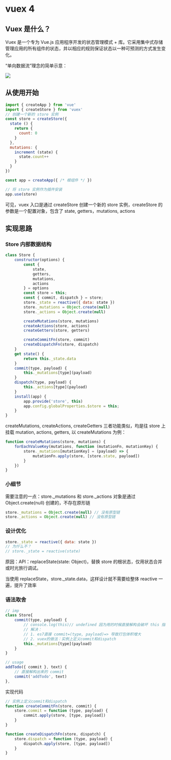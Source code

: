 # vuex 4

## Vuex 是什么？

Vuex 是一个专为 Vue.js 应用程序开发的状态管理模式 + 库。它采用集中式存储管理应用的所有组件的状态，并以相应的规则保证状态以一种可预测的方式发生变化。


“单向数据流”理念的简单示意：

![](https://vuex.vuejs.org/flow.png)

## 从使用开始

```js
import { createApp } from 'vue'
import { createStore } from 'vuex'
// 创建一个新的 store 实例
const store = createStore({
  state () {
    return {
      count: 0
    }
  },
  mutations: {
    increment (state) {
      state.count++
    }
  }
})

const app = createApp({ /* 根组件 */ })

// 将 store 实例作为插件安装
app.use(store)
```

可见，vuex 入口是通过 createStore 创建一个新的 store 实例，createStore 的参数是一个配置对象，包含了 state, getters，mutations, actions

## 实现思路

### Store 内部数据结构

```js
class Store {
    constructor(options) {
        const {
            state,
            getters,
            mutations,
            actions
        } = options
        const store = this;
        const { commit, dispatch } = store;
        store._state = reactive({ data: state })
        store._mutations = Object.create(null) 
        store._actions = Object.create(null)

        createMutations(store, mutations)
        createActions(store, actions)
        createGetters(store, getters)

        createCommitFn(store, commit)
        createDispatchFn(store, dispatch)
    }
    get state() {
        return this._state.data
    }
    commit(type, payload) {
        this._mutations[type](payload)
    }
    dispatch(type, payload) {
        this._actions[type](payload)
    }
    install(app) {
        app.provide('store', this)
        app.config.globalProperties.$store = this;
    }
}
```

createMutations, createActions, createGetters 三者功能类似，均是往 store 上挂载 mutation, actions, getters, 以 createMutations 为例：

```js
function createMutations(store, mutations) {
    forEachValueKey(mutations, function (mutationFn, mutationKey) {
        store._mutations[mutationKey] = (payload) => {
            mutationFn.apply(store, [store.state, payload])
        }
    })
}
```

### 小细节

需要注意的一点：store._mutations 和 store._actions 对象是通过 Object.create(null) 创建的，不存在原形链

```js
store._mutations = Object.create(null) // 没有原型链
store._actions = Object.create(null) // 没有原型链
```

### 设计优化

```js
store._state = reactive({ data: state })
// 为什么不？
// store._state = reactive(state)
```

原因：API：replaceState(state: Object)，替换 store 的根状态，仅用状态合并或时光旅行调试。

当使用 replaceState，store._state.data，这样设计就不需要给整体 reactive 一遍，提升了效率

### 语法取舍

```js
// imp
class Store{
    commit(type, payload) {
        // console.log(this)// undefined 因为用的时候直接解构会破坏 this 指向
        // 解决：
        // 1. es7直接 commit=(type, payload)=> 导致打包体积增大
        // 2. vuex的做法：实例上定义commit和dispatch
        this._mutations[type](payload)
    }
}

// usage
addTodo({ commit }, text) {
    // 直接解构出来的 commit
    commit('addTodo', text)
},
```

实现代码

```js
// 实例上定义commit和dispatch
function createCommitFn(store, commit) {
    store.commit = function (type, payload) {
        commit.apply(store, [type, payload])
    }
}

function createDispatchFn(store, dispatch) {
    store.dispatch = function (type, payload) {
        dispatch.apply(store, [type, payload])
    }
}
```
